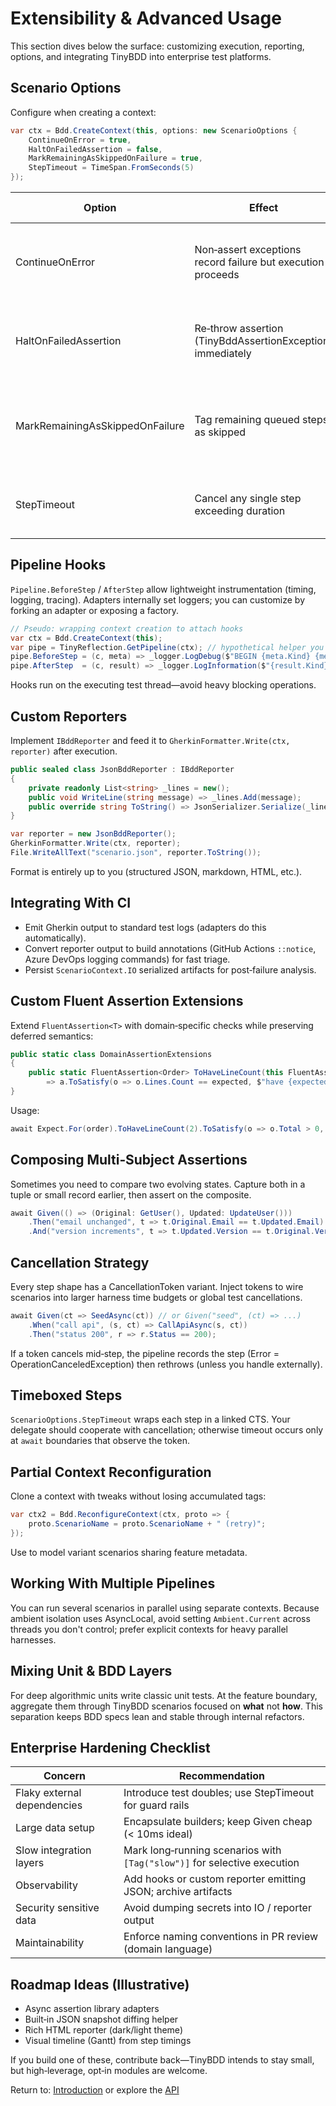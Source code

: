 # Extensibility & Advanced Usage

This section dives below the surface: customizing execution, reporting, options, and integrating TinyBDD into enterprise test platforms.

## Scenario Options
Configure when creating a context:
```csharp
var ctx = Bdd.CreateContext(this, options: new ScenarioOptions {
    ContinueOnError = true,
    HaltOnFailedAssertion = false,
    MarkRemainingAsSkippedOnFailure = true,
    StepTimeout = TimeSpan.FromSeconds(5)
});
```
| Option | Effect | Typical Use |
|--------|--------|-------------|
| ContinueOnError | Non‑assert exceptions record failure but execution proceeds | Collect multiple failures in a single diagnostic run |
| HaltOnFailedAssertion | Re‑throw assertion (TinyBddAssertionException) immediately | Fast‑fail style CI where first failure is enough |
| MarkRemainingAsSkippedOnFailure | Tag remaining queued steps as skipped | Preserve intent visibility without executing unsafe operations |
| StepTimeout | Cancel any single step exceeding duration | Guard external I/O or long integration steps |

## Pipeline Hooks
`Pipeline.BeforeStep` / `AfterStep` allow lightweight instrumentation (timing, logging, tracing). Adapters internally set loggers; you can customize by forking an adapter or exposing a factory.
```csharp
// Pseudo: wrapping context creation to attach hooks
var ctx = Bdd.CreateContext(this);
var pipe = TinyReflection.GetPipeline(ctx); // hypothetical helper you add
pipe.BeforeStep = (c, meta) => _logger.LogDebug($"BEGIN {meta.Kind} {meta.Title}");
pipe.AfterStep  = (c, result) => _logger.LogInformation($"{result.Kind} {result.Title} [{(result.Error is null ? "OK" : "FAIL")}] {result.Elapsed.TotalMilliseconds:n0} ms");
```
Hooks run on the executing test thread—avoid heavy blocking operations.

## Custom Reporters
Implement `IBddReporter` and feed it to `GherkinFormatter.Write(ctx, reporter)` after execution.
```csharp
public sealed class JsonBddReporter : IBddReporter
{
    private readonly List<string> _lines = new();
    public void WriteLine(string message) => _lines.Add(message);
    public override string ToString() => JsonSerializer.Serialize(_lines);
}

var reporter = new JsonBddReporter();
GherkinFormatter.Write(ctx, reporter);
File.WriteAllText("scenario.json", reporter.ToString());
```
Format is entirely up to you (structured JSON, markdown, HTML, etc.).

## Integrating With CI
- Emit Gherkin output to standard test logs (adapters do this automatically).
- Convert reporter output to build annotations (GitHub Actions `::notice`, Azure DevOps logging commands) for fast triage.
- Persist `ScenarioContext.IO` serialized artifacts for post‑failure analysis.

## Custom Fluent Assertion Extensions
Extend `FluentAssertion<T>` with domain‑specific checks while preserving deferred semantics:
```csharp
public static class DomainAssertionExtensions
{
    public static FluentAssertion<Order> ToHaveLineCount(this FluentAssertion<Order> a, int expected)
        => a.ToSatisfy(o => o.Lines.Count == expected, $"have {expected} line(s)");
}
```
Usage:
```csharp
await Expect.For(order).ToHaveLineCount(2).ToSatisfy(o => o.Total > 0, "have positive total");
```

## Composing Multi‑Subject Assertions
Sometimes you need to compare two evolving states. Capture both in a tuple or small record earlier, then assert on the composite.
```csharp
await Given(() => (Original: GetUser(), Updated: UpdateUser()))
    .Then("email unchanged", t => t.Original.Email == t.Updated.Email)
    .And("version increments", t => t.Updated.Version == t.Original.Version + 1);
```

## Cancellation Strategy
Every step shape has a CancellationToken variant. Inject tokens to wire scenarios into larger harness time budgets or global test cancellations.
```csharp
await Given(ct => SeedAsync(ct)) // or Given("seed", (ct) => ...)
    .When("call api", (s, ct) => CallApiAsync(s, ct))
    .Then("status 200", r => r.Status == 200);
```
If a token cancels mid‑step, the pipeline records the step (Error = OperationCanceledException) then rethrows (unless you handle externally).

## Timeboxed Steps
`ScenarioOptions.StepTimeout` wraps each step in a linked CTS. Your delegate should cooperate with cancellation; otherwise timeout occurs only at `await` boundaries that observe the token.

## Partial Context Reconfiguration
Clone a context with tweaks without losing accumulated tags:
```csharp
var ctx2 = Bdd.ReconfigureContext(ctx, proto => {
    proto.ScenarioName = proto.ScenarioName + " (retry)";
});
```
Use to model variant scenarios sharing feature metadata.

## Working With Multiple Pipelines
You can run several scenarios in parallel using separate contexts. Because ambient isolation uses AsyncLocal, avoid setting `Ambient.Current` across threads you don't control; prefer explicit contexts for heavy parallel harnesses.

## Mixing Unit & BDD Layers
For deep algorithmic units write classic unit tests. At the feature boundary, aggregate them through TinyBDD scenarios focused on **what** not **how**. This separation keeps BDD specs lean and stable through internal refactors.

## Enterprise Hardening Checklist
| Concern | Recommendation |
|---------|---------------|
| Flaky external dependencies | Introduce test doubles; use StepTimeout for guard rails |
| Large data setup | Encapsulate builders; keep Given cheap (< 10ms ideal) |
| Slow integration layers | Mark long‑running scenarios with `[Tag("slow")]` for selective execution |
| Observability | Add hooks or custom reporter emitting JSON; archive artifacts |
| Security sensitive data | Avoid dumping secrets into IO / reporter output |
| Maintainability | Enforce naming conventions in PR review (domain language) |

## Roadmap Ideas (Illustrative)
- Async assertion library adapters
- Built‑in JSON snapshot diffing helper
- Rich HTML reporter (dark/light theme)
- Visual timeline (Gantt) from step timings

If you build one of these, contribute back—TinyBDD intends to stay small, but high‑leverage, opt‑in modules are welcome.

Return to: [Introduction](introduction.md) or explore the [API](api/index.html)


